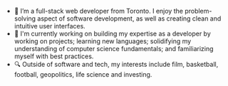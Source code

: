 - 👋 I’m a full-stack web developer from Toronto. I enjoy the problem-solving aspect of software development, as well as creating clean and intuitive user interfaces.
- 📎 I'm currently working on building my expertise as a developer by working on projects; learning new languages; solidifying my understanding of computer science fundamentals; and familiarizing myself with best practices.
- 🔍 Outside of software and tech, my interests include film, basketball, football, geopolitics, life science and investing.

<!---
ryanpunwasi/ryanpunwasi is a ✨ special ✨ repository because its `README.md` (this file) appears on your GitHub profile.
You can click the Preview link to take a look at your changes.
--->
